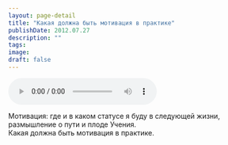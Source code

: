 ```yaml
---
layout: page-detail
title: "Какая должна быть мотивация в практике"
publishDate: 2012.07.27
description: ""
tags:
image:
draft: false
---
```


<audio title="2012.07.27 - Какая должна быть мотивация в практике.mp3" src="https://filer-api.advayta.org/v1.0/public/files/74424" controls=""></audio>

 Мотивация: где и в каком статусе я буду в следующей жизни,  
 размышление о пути и плоде Учения.  
 Какая должна быть мотивация в практике.  

  

